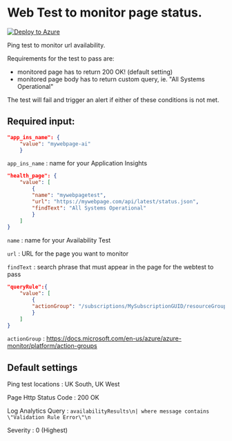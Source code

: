 # Web Test to monitor page status. 
[![Deploy to Azure](https://azuredeploy.net/deploybutton.png)](https://portal.azure.com/#create/Microsoft.Template/uri/https%3A%2F%2Fraw.githubusercontent.com%2Fhmcts%2Frdo-arm-templates%2Fmaster%2Fwebtestalert%2Fapp_ins_alerts.json)

Ping test to monitor url availability. 

Requirements for the test to pass are: 
* monitored page has to return 200 OK! (default setting)
* monitored page body has to return custom query, ie. "All Systems Operational"

The test will fail and trigger an alert if either of these conditions is not met. 

## Required input: 

```json
"app_ins_name": {
    "value": "mywebpage-ai"
    }
```
`app_ins_name`  :   name for your Application Insights


```json
"health_page": {
    "value": [
        {
        "name": "mywebpagetest",
        "url": "https://mywebpage.com/api/latest/status.json",
        "findText": "All Systems Operational"
        }
    ]
}
```
`name`          :      name for your Availability Test

`url`           :      URL for the page you want to monitor

`findText`      :      search phrase that must appear in the page for the webtest to pass


```json
"queryRule":{
    "value": [
        {
        "actionGroup": "/subscriptions/MySubscriptionGUID/resourceGroups/MyLogAlertsSpace/providers/microsoft.insights/actionGroups/MyActionGroup"
        }
    ]
}
```

`actionGroup`   : 	https://docs.microsoft.com/en-us/azure/azure-monitor/platform/action-groups

## Default settings
Ping test locations     : UK South, UK West

Page Http Status Code   : 200 OK

Log Analytics Query     : `availabilityResults\n| where message contains \"Validation Rule Error\"\n`

Severity                : 0 (Highest)

